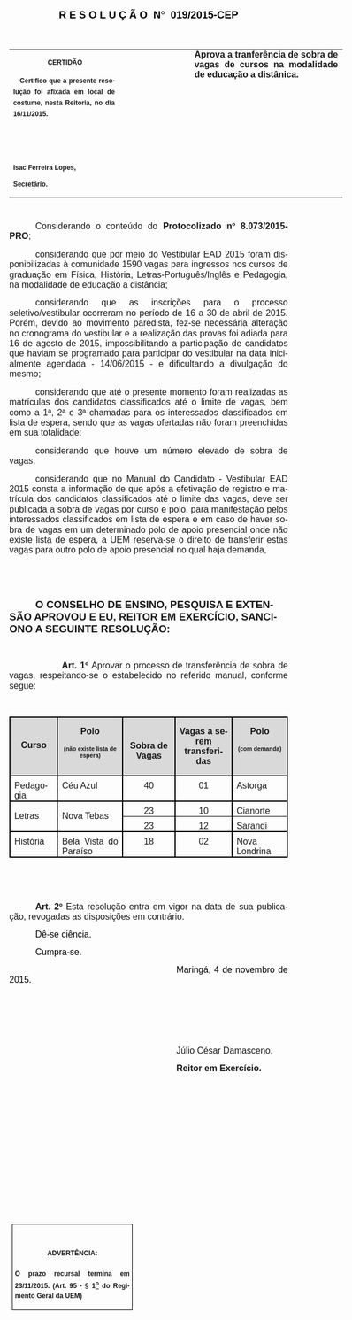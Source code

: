 <body lang=PT-BR link=blue vlink=purple style='tab-interval:35.4pt'>

<div class=Section1>

<p class=MsoNormal align=center style='text-align:center'><b><span
style='font-size:14.0pt;font-family:"Arial","sans-serif";color:black'>R E S O L
U Ç Ã O&nbsp;&nbsp;N</span></b><b><span style='font-size:14.0pt;font-family:
Symbol;color:black'>°</span></b><b><span style='font-size:14.0pt;font-family:
"Arial","sans-serif";color:black'>&nbsp;&nbsp;019/2015-CEP</span></b><b><span
style='font-size:14.0pt;color:black'><o:p></o:p></span></b></p>

<p class=MsoNormal style='text-align:justify'><span style='font-size:13.5pt;
font-family:"Arial","sans-serif";color:black'>&nbsp;</span><span
style='font-size:13.5pt;color:black'><o:p></o:p></span></p>

<table class=MsoNormalTable border=0 cellspacing=0 cellpadding=0 width=603
 style='width:451.95pt;border-collapse:collapse;mso-yfti-tbllook:1184;
 mso-padding-alt:0cm 0cm 0cm 0cm'>
 <tr style='mso-yfti-irow:0;mso-yfti-firstrow:yes;mso-yfti-lastrow:yes'>
  <td width=196 valign=top style='width:147.15pt;padding:0cm 5.4pt 0cm 5.4pt'>
  <p class=MsoNormal align=center style='text-align:center'><b><span
  style='font-size:9.0pt;font-family:"Arial","sans-serif"'>&nbsp;CERTIDÃO</span></b></p>
  <p class=MsoNormal style='text-align:justify;line-height:15.0pt'><b><span
  style='font-size:9.0pt;font-family:"Arial","sans-serif"'>&nbsp;&nbsp;&nbsp;Certifico
  que a presente resolução foi afixada em local de costume, nesta Reitoria, no
  dia 16/11/2015.</span></b></p>
  <p class=MsoNormal style='line-height:15.0pt'><b><span style='font-size:8.0pt;
  font-family:"Arial","sans-serif"'>&nbsp;</span></b></p>
  <p class=MsoNormal><b><span style='font-size:8.0pt;font-family:"Arial","sans-serif"'>&nbsp;</span></b></p>
  <p class=MsoNormal><b><span style='font-size:9.0pt;font-family:"Arial","sans-serif"'>Isac
  Ferreira Lopes,</span></b></p>
  <p class=MsoNormal><b><span style='font-size:9.0pt;font-family:"Arial","sans-serif"'>Secretário.</span></b></p>
  </td>
  <td width=107 valign=top style='width:80.25pt;padding:0cm 5.4pt 0cm 5.4pt'>
  <p class=MsoNormal style='margin-right:-5.4pt'><b><span style='font-size:
  12.0pt;font-family:"Arial","sans-serif"'>&nbsp;</span></b></p>
  </td>
  <td width=299 valign=top style='width:224.55pt;padding:0cm 5.4pt 0cm 5.4pt'>
  <p class=MsoNormal style='margin-top:0cm;margin-right:.8pt;margin-bottom:
  0cm;margin-left:13.6pt;margin-bottom:.0001pt;text-align:justify'><b><span
  style='font-size:12.0pt;font-family:"Arial","sans-serif";mso-no-proof:yes'>Aprova
  a tranferência de sobra de vagas de cursos na modalidade de educação a
  distânica.</span></b><b style='mso-bidi-font-weight:normal'><span
  style='font-size:12.0pt;font-family:"Arial","sans-serif"'><o:p></o:p></span></b></p>
  </td>
 </tr>
</table>

<p class=MsoBodyTextIndent style='text-indent:35.45pt;tab-stops:108.5pt'><span
style='font-size:8.0pt'><span style='mso-tab-count:1'>                                 </span></span><span
style='font-size:12.0pt;font-family:"Arial","sans-serif";mso-no-proof:yes'><o:p></o:p></span></p>

<p class=MsoNormal style='margin-bottom:4.0pt;text-align:justify;text-indent:
35.4pt;line-height:115%'><span style='font-size:12.0pt;line-height:115%;
font-family:"Arial","sans-serif";mso-no-proof:yes'>Considerando o conteúdo do <b
style='mso-bidi-font-weight:normal'>Protocolizado nº 8.073/2015-PRO</b>;<b
style='mso-bidi-font-weight:normal'><o:p></o:p></b></span></p>

<p class=MsoNormal style='margin-bottom:4.0pt;text-align:justify;text-indent:
35.4pt;line-height:115%'><span style='font-size:12.0pt;line-height:115%;
font-family:"Arial","sans-serif"'>considerando que por meio do Vestibular EAD
2015 foram disponibilizadas à comunidade 1590 vagas para ingressos nos cursos
de graduação em Física, História, Letras-Português/Inglês e Pedagogia, na modalidade
de educação a distância;<o:p></o:p></span></p>

<p class=MsoNormal style='margin-bottom:4.0pt;text-align:justify;text-indent:
35.4pt;line-height:115%'><span style='font-size:12.0pt;line-height:115%;
font-family:"Arial","sans-serif"'>considerando que as inscrições para o
processo seletivo/vestibular ocorreram no período de 16 a 30 de abril de 2015.
Porém, devido ao movimento paredista, fez-se necessária alteração no cronograma
do vestibular e a realização das provas foi adiada para 16 de agosto de 2015,
impossibilitando a participação de candidatos que haviam se programado para
participar do vestibular na data inicialmente agendada - 14/06/2015 - e
dificultando a divulgação do mesmo;<o:p></o:p></span></p>

<p class=MsoNormal style='margin-bottom:4.0pt;text-align:justify;text-indent:
35.4pt;line-height:115%'><span style='font-size:12.0pt;line-height:115%;
font-family:"Arial","sans-serif"'>considerando que até o presente momento foram
realizadas as matrículas dos candidatos classificados até o limite de vagas,
bem como a 1ª, 2ª e 3ª chamadas para os interessados classificados em lista de
espera, sendo que as vagas ofertadas não foram preenchidas em sua totalidade;<o:p></o:p></span></p>

<p class=MsoNormal style='margin-bottom:4.0pt;text-align:justify;text-indent:
35.4pt;line-height:115%'><span style='font-size:12.0pt;line-height:115%;
font-family:"Arial","sans-serif"'>considerando que houve um número elevado de
sobra de vagas;<o:p></o:p></span></p>

<p class=MsoNormal style='margin-bottom:4.0pt;text-align:justify;text-indent:
35.4pt;line-height:115%'><span style='font-size:12.0pt;line-height:115%;
font-family:"Arial","sans-serif"'>considerando que no Manual do Candidato -
Vestibular EAD 2015 consta a informação de que após a efetivação de registro e matrícula
dos candidatos classificados até o limite das vagas, deve ser publicada a sobra
de vagas por curso e polo, para manifestação pelos interessados classificados
em lista de espera e em caso de haver sobra de vagas em um determinado polo de apoio
presencial onde não existe lista de espera, a UEM reserva-se o direito de
transferir estas vagas para outro polo de apoio presencial no qual haja
demanda,<o:p></o:p></span></p>

<p class=MsoBodyTextIndent style='text-indent:0cm'><b style='mso-bidi-font-weight:
normal'><span style='font-size:12.0pt;font-family:"Arial","sans-serif"'><o:p>&nbsp;</o:p></span></b></p>

<p class=MsoBodyTextIndent style='text-indent:0cm'><b style='mso-bidi-font-weight:
normal'><span style='font-size:12.0pt;font-family:"Arial","sans-serif"'><o:p>&nbsp;</o:p></span></b></p>

<p class=MsoBodyTextIndent style='text-indent:35.45pt'><b style='mso-bidi-font-weight:
normal'><span style='font-size:14.0pt;font-family:"Arial","sans-serif";
mso-no-proof:yes'>O CONSELHO DE ENSINO, PESQUISA E EXTENSÃO APROVOU E EU, REITOR
EM EXERCÍCIO, SANCIONO A SEGUINTE RESOLUÇÃO:<o:p></o:p></span></b></p>

<p class=MsoNormal style='text-align:justify;text-indent:35.45pt;text-autospace:
ideograph-other'><b><span style='font-size:12.0pt;font-family:"Arial","sans-serif"'><o:p>&nbsp;</o:p></span></b></p>

<p class=MsoNormal style='margin-top:6.0pt;margin-right:-.15pt;margin-bottom:
0cm;margin-left:0cm;margin-bottom:.0001pt;text-align:justify;text-indent:71.25pt;
line-height:115%'><b><span style='font-size:12.0pt;line-height:115%;font-family:
"Arial","sans-serif"'>Art. 1º</span></b><span style='font-size:12.0pt;
line-height:115%;font-family:"Arial","sans-serif"'>&nbsp;Aprovar o processo de
transferência de sobra de vagas, respeitando-se o estabelecido no referido
manual, conforme segue:<o:p></o:p></span></p>

<p class=MsoNormal style='margin-top:6.0pt;margin-right:-.15pt;margin-bottom:
0cm;margin-left:0cm;margin-bottom:.0001pt;text-align:justify;text-indent:71.25pt;
line-height:150%'><span style='font-size:11.0pt;line-height:150%;font-family:
"Arial","sans-serif"'><o:p>&nbsp;</o:p></span></p>

<table class=MsoNormalTable border=1 cellspacing=0 cellpadding=0
 style='border-collapse:collapse;border:none;mso-border-alt:solid windowtext .5pt;
 mso-yfti-tbllook:1184;mso-padding-alt:0cm 5.4pt 0cm 5.4pt;mso-border-insideh:
 .5pt solid windowtext;mso-border-insidev:.5pt solid windowtext'>
 <tr style='mso-yfti-irow:0;mso-yfti-firstrow:yes'>
  <td width=92 valign=top style='width:69.2pt;border:solid windowtext 1.5pt;
  background:#D9D9D9;padding:0cm 5.4pt 0cm 5.4pt'>
  <p class=MsoNormal align=center style='margin-right:-.3pt;text-align:center'><b
  style='mso-bidi-font-weight:normal'><span style='font-size:6.0pt;mso-bidi-font-size:
  10.0pt;font-family:"Arial","sans-serif";mso-bidi-font-family:"Times New Roman"'><o:p>&nbsp;</o:p></span></b></p>
  <p class=MsoNormal align=center style='margin-right:-.3pt;text-align:center'><b
  style='mso-bidi-font-weight:normal'><span style='font-family:"Arial","sans-serif";
  mso-bidi-font-family:"Times New Roman"'>Curso<o:p></o:p></span></b></p>
  </td>
  <td width=161 valign=top style='width:120.6pt;border:solid windowtext 1.5pt;
  border-left:none;mso-border-left-alt:solid windowtext 1.5pt;background:#D9D9D9;
  padding:0cm 5.4pt 0cm 5.4pt'>
  <p class=MsoNormal align=center style='margin-right:-.3pt;text-align:center'><b
  style='mso-bidi-font-weight:normal'><span style='font-family:"Arial","sans-serif";
  mso-bidi-font-family:"Times New Roman"'>Polo<o:p></o:p></span></b></p>
  <p class=MsoNormal align=center style='margin-right:-.3pt;text-align:center'><b
  style='mso-bidi-font-weight:normal'><span style='font-size:8.0pt;mso-bidi-font-size:
  10.0pt;font-family:"Arial","sans-serif";mso-bidi-font-family:"Times New Roman"'>(não
  existe lista de espera)</span></b><b style='mso-bidi-font-weight:normal'><span
  style='font-family:"Arial","sans-serif";mso-bidi-font-family:"Times New Roman"'><o:p></o:p></span></b></p>
  </td>
  <td width=127 valign=top style='width:94.95pt;border:solid windowtext 1.5pt;
  border-left:none;mso-border-left-alt:solid windowtext 1.5pt;background:#D9D9D9;
  padding:0cm 5.4pt 0cm 5.4pt'>
  <p class=MsoNormal align=center style='margin-right:-.3pt;text-align:center'><b
  style='mso-bidi-font-weight:normal'><span style='font-size:7.0pt;mso-bidi-font-size:
  10.0pt;font-family:"Arial","sans-serif";mso-bidi-font-family:"Times New Roman"'><o:p>&nbsp;</o:p></span></b></p>
  <p class=MsoNormal align=center style='margin-right:-.3pt;text-align:center'><b
  style='mso-bidi-font-weight:normal'><span style='font-family:"Arial","sans-serif";
  mso-bidi-font-family:"Times New Roman"'>Sobra de Vagas<o:p></o:p></span></b></p>
  </td>
  <td width=127 valign=top style='width:94.95pt;border:solid windowtext 1.5pt;
  border-left:none;mso-border-left-alt:solid windowtext 1.5pt;background:#D9D9D9;
  padding:0cm 5.4pt 0cm 5.4pt'>
  <p class=MsoNormal align=center style='margin-right:-.3pt;text-align:center'><b
  style='mso-bidi-font-weight:normal'><span style='font-family:"Arial","sans-serif";
  mso-bidi-font-family:"Times New Roman"'>Vagas a serem transferidas<o:p></o:p></span></b></p>
  </td>
  <td width=127 valign=top style='width:94.95pt;border:solid windowtext 1.5pt;
  border-left:none;mso-border-left-alt:solid windowtext 1.5pt;background:#D9D9D9;
  padding:0cm 5.4pt 0cm 5.4pt'>
  <p class=MsoNormal align=center style='margin-right:-.3pt;text-align:center'><b
  style='mso-bidi-font-weight:normal'><span style='font-family:"Arial","sans-serif";
  mso-bidi-font-family:"Times New Roman"'>Polo<o:p></o:p></span></b></p>
  <p class=MsoNormal align=center style='margin-right:-.3pt;text-align:center'><b
  style='mso-bidi-font-weight:normal'><span style='font-size:8.0pt;mso-bidi-font-size:
  10.0pt;font-family:"Arial","sans-serif";mso-bidi-font-family:"Times New Roman"'>(com
  demanda)</span></b><b style='mso-bidi-font-weight:normal'><span
  style='font-family:"Arial","sans-serif";mso-bidi-font-family:"Times New Roman"'><o:p></o:p></span></b></p>
  </td>
 </tr>
 <tr style='mso-yfti-irow:1'>
  <td width=92 valign=top style='width:69.2pt;border:solid windowtext 1.5pt;
  border-top:none;mso-border-top-alt:solid windowtext 1.5pt;padding:0cm 5.4pt 0cm 5.4pt'>
  <p class=MsoNormal style='margin-top:6.0pt;margin-right:-.3pt;margin-bottom:
  0cm;margin-left:0cm;margin-bottom:.0001pt;text-align:justify'><span
  style='font-family:"Arial","sans-serif";mso-bidi-font-family:"Times New Roman"'>Pedagogia<o:p></o:p></span></p>
  </td>
  <td width=161 valign=top style='width:120.6pt;border-top:none;border-left:
  none;border-bottom:solid windowtext 1.5pt;border-right:solid windowtext 1.5pt;
  mso-border-top-alt:solid windowtext 1.5pt;mso-border-left-alt:solid windowtext 1.5pt;
  padding:0cm 5.4pt 0cm 5.4pt'>
  <p class=MsoNormal style='margin-top:6.0pt;margin-right:-.3pt;margin-bottom:
  0cm;margin-left:0cm;margin-bottom:.0001pt;text-align:justify'><span
  style='font-family:"Arial","sans-serif";mso-bidi-font-family:"Times New Roman"'>Céu
  Azul<o:p></o:p></span></p>
  </td>
  <td width=127 valign=top style='width:94.95pt;border-top:none;border-left:
  none;border-bottom:solid windowtext 1.5pt;border-right:solid windowtext 1.5pt;
  mso-border-top-alt:solid windowtext 1.5pt;mso-border-left-alt:solid windowtext 1.5pt;
  padding:0cm 5.4pt 0cm 5.4pt'>
  <p class=MsoNormal align=center style='margin-top:6.0pt;margin-right:-.3pt;
  margin-bottom:0cm;margin-left:0cm;margin-bottom:.0001pt;text-align:center'><span
  style='font-family:"Arial","sans-serif";mso-bidi-font-family:"Times New Roman"'>40<o:p></o:p></span></p>
  </td>
  <td width=127 valign=top style='width:94.95pt;border-top:none;border-left:
  none;border-bottom:solid windowtext 1.5pt;border-right:solid windowtext 1.5pt;
  mso-border-top-alt:solid windowtext 1.5pt;mso-border-left-alt:solid windowtext 1.5pt;
  padding:0cm 5.4pt 0cm 5.4pt'>
  <p class=MsoNormal align=center style='margin-top:6.0pt;margin-right:-.3pt;
  margin-bottom:0cm;margin-left:0cm;margin-bottom:.0001pt;text-align:center'><span
  style='font-family:"Arial","sans-serif";mso-bidi-font-family:"Times New Roman"'>01<o:p></o:p></span></p>
  </td>
  <td width=127 valign=top style='width:94.95pt;border-top:none;border-left:
  none;border-bottom:solid windowtext 1.5pt;border-right:solid windowtext 1.5pt;
  mso-border-top-alt:solid windowtext 1.5pt;mso-border-left-alt:solid windowtext 1.5pt;
  padding:0cm 5.4pt 0cm 5.4pt'>
  <p class=MsoNormal style='margin-top:6.0pt;margin-right:-.3pt;margin-bottom:
  0cm;margin-left:0cm;margin-bottom:.0001pt;text-align:justify'><span
  style='font-family:"Arial","sans-serif";mso-bidi-font-family:"Times New Roman"'>Astorga<o:p></o:p></span></p>
  </td>
 </tr>
 <tr style='mso-yfti-irow:2'>
  <td width=92 rowspan=2 valign=top style='width:69.2pt;border:solid windowtext 1.5pt;
  border-top:none;mso-border-top-alt:solid windowtext 1.5pt;padding:0cm 5.4pt 0cm 5.4pt'>
  <p class=MsoNormal style='margin-top:6.0pt;margin-right:-.3pt;margin-bottom:
  0cm;margin-left:0cm;margin-bottom:.0001pt;text-align:justify'><span
  style='font-size:1.0pt;mso-bidi-font-size:10.0pt;font-family:"Arial","sans-serif";
  mso-bidi-font-family:"Times New Roman"'><o:p>&nbsp;</o:p></span></p>
  <p class=MsoNormal style='margin-top:6.0pt;margin-right:-.3pt;margin-bottom:
  0cm;margin-left:0cm;margin-bottom:.0001pt;text-align:justify'><span
  style='font-family:"Arial","sans-serif";mso-bidi-font-family:"Times New Roman"'>Letras<o:p></o:p></span></p>
  </td>
  <td width=161 rowspan=2 valign=top style='width:120.6pt;border-top:none;
  border-left:none;border-bottom:solid windowtext 1.5pt;border-right:solid windowtext 1.5pt;
  mso-border-top-alt:solid windowtext 1.5pt;mso-border-left-alt:solid windowtext 1.5pt;
  padding:0cm 5.4pt 0cm 5.4pt'>
  <p class=MsoNormal style='margin-top:6.0pt;margin-right:-.3pt;margin-bottom:
  0cm;margin-left:0cm;margin-bottom:.0001pt;text-align:justify'><span
  style='font-size:1.0pt;mso-bidi-font-size:10.0pt;font-family:"Arial","sans-serif";
  mso-bidi-font-family:"Times New Roman"'><o:p>&nbsp;</o:p></span></p>
  <p class=MsoNormal style='margin-top:6.0pt;margin-right:-.3pt;margin-bottom:
  0cm;margin-left:0cm;margin-bottom:.0001pt;text-align:justify'><span
  style='font-family:"Arial","sans-serif";mso-bidi-font-family:"Times New Roman"'>Nova
  Tebas<o:p></o:p></span></p>
  </td>
  <td width=127 valign=top style='width:94.95pt;border-top:none;border-left:
  none;border-bottom:solid windowtext 1.0pt;border-right:solid windowtext 1.5pt;
  mso-border-top-alt:solid windowtext 1.5pt;mso-border-left-alt:solid windowtext 1.5pt;
  mso-border-alt:solid windowtext 1.5pt;mso-border-bottom-alt:solid windowtext .5pt;
  padding:0cm 5.4pt 0cm 5.4pt'>
  <p class=MsoNormal align=center style='margin-top:6.0pt;margin-right:-.3pt;
  margin-bottom:0cm;margin-left:0cm;margin-bottom:.0001pt;text-align:center'><span
  style='font-family:"Arial","sans-serif";mso-bidi-font-family:"Times New Roman"'>23<o:p></o:p></span></p>
  </td>
  <td width=127 valign=top style='width:94.95pt;border-top:none;border-left:
  none;border-bottom:solid windowtext 1.0pt;border-right:solid windowtext 1.5pt;
  mso-border-top-alt:solid windowtext 1.5pt;mso-border-left-alt:solid windowtext 1.5pt;
  mso-border-alt:solid windowtext 1.5pt;mso-border-bottom-alt:solid windowtext .5pt;
  padding:0cm 5.4pt 0cm 5.4pt'>
  <p class=MsoNormal align=center style='margin-top:6.0pt;margin-right:-.3pt;
  margin-bottom:0cm;margin-left:0cm;margin-bottom:.0001pt;text-align:center'><span
  style='font-family:"Arial","sans-serif";mso-bidi-font-family:"Times New Roman"'>10<o:p></o:p></span></p>
  </td>
  <td width=127 valign=top style='width:94.95pt;border-top:none;border-left:
  none;border-bottom:solid windowtext 1.0pt;border-right:solid windowtext 1.5pt;
  mso-border-top-alt:solid windowtext 1.5pt;mso-border-left-alt:solid windowtext 1.5pt;
  mso-border-alt:solid windowtext 1.5pt;mso-border-bottom-alt:solid windowtext .5pt;
  padding:0cm 5.4pt 0cm 5.4pt'>
  <p class=MsoNormal style='margin-top:6.0pt;margin-right:-.3pt;margin-bottom:
  0cm;margin-left:0cm;margin-bottom:.0001pt;text-align:justify'><span
  style='font-family:"Arial","sans-serif";mso-bidi-font-family:"Times New Roman"'>Cianorte<o:p></o:p></span></p>
  </td>
 </tr>
 <tr style='mso-yfti-irow:3'>
  <td width=127 valign=top style='width:94.95pt;border-top:none;border-left:
  none;border-bottom:solid windowtext 1.5pt;border-right:solid windowtext 1.5pt;
  mso-border-top-alt:solid windowtext .5pt;mso-border-left-alt:solid windowtext 1.5pt;
  padding:0cm 5.4pt 0cm 5.4pt'>
  <p class=MsoNormal align=center style='margin-top:6.0pt;margin-right:-.3pt;
  margin-bottom:0cm;margin-left:0cm;margin-bottom:.0001pt;text-align:center'><span
  style='font-family:"Arial","sans-serif";mso-bidi-font-family:"Times New Roman"'>23<o:p></o:p></span></p>
  </td>
  <td width=127 valign=top style='width:94.95pt;border-top:none;border-left:
  none;border-bottom:solid windowtext 1.5pt;border-right:solid windowtext 1.5pt;
  mso-border-top-alt:solid windowtext .5pt;mso-border-left-alt:solid windowtext 1.5pt;
  padding:0cm 5.4pt 0cm 5.4pt'>
  <p class=MsoNormal align=center style='margin-top:6.0pt;margin-right:-.3pt;
  margin-bottom:0cm;margin-left:0cm;margin-bottom:.0001pt;text-align:center'><span
  style='font-family:"Arial","sans-serif";mso-bidi-font-family:"Times New Roman"'>12<o:p></o:p></span></p>
  </td>
  <td width=127 valign=top style='width:94.95pt;border-top:none;border-left:
  none;border-bottom:solid windowtext 1.5pt;border-right:solid windowtext 1.5pt;
  mso-border-top-alt:solid windowtext .5pt;mso-border-left-alt:solid windowtext 1.5pt;
  padding:0cm 5.4pt 0cm 5.4pt'>
  <p class=MsoNormal style='margin-top:6.0pt;margin-right:-.3pt;margin-bottom:
  0cm;margin-left:0cm;margin-bottom:.0001pt;text-align:justify'><span
  style='font-family:"Arial","sans-serif";mso-bidi-font-family:"Times New Roman"'>Sarandi<o:p></o:p></span></p>
  </td>
 </tr>
 <tr style='mso-yfti-irow:4;mso-yfti-lastrow:yes'>
  <td width=92 valign=top style='width:69.2pt;border:solid windowtext 1.5pt;
  border-top:none;mso-border-top-alt:solid windowtext 1.5pt;padding:0cm 5.4pt 0cm 5.4pt'>
  <p class=MsoNormal style='margin-top:6.0pt;margin-right:-.3pt;margin-bottom:
  0cm;margin-left:0cm;margin-bottom:.0001pt;text-align:justify'><span
  style='font-family:"Arial","sans-serif";mso-bidi-font-family:"Times New Roman"'>História<o:p></o:p></span></p>
  </td>
  <td width=161 valign=top style='width:120.6pt;border-top:none;border-left:
  none;border-bottom:solid windowtext 1.5pt;border-right:solid windowtext 1.5pt;
  mso-border-top-alt:solid windowtext 1.5pt;mso-border-left-alt:solid windowtext 1.5pt;
  padding:0cm 5.4pt 0cm 5.4pt'>
  <p class=MsoNormal style='margin-top:6.0pt;margin-right:-.3pt;margin-bottom:
  0cm;margin-left:0cm;margin-bottom:.0001pt;text-align:justify'><span
  style='font-family:"Arial","sans-serif";mso-bidi-font-family:"Times New Roman"'>Bela
  Vista do Paraíso<o:p></o:p></span></p>
  </td>
  <td width=127 valign=top style='width:94.95pt;border-top:none;border-left:
  none;border-bottom:solid windowtext 1.5pt;border-right:solid windowtext 1.5pt;
  mso-border-top-alt:solid windowtext 1.5pt;mso-border-left-alt:solid windowtext 1.5pt;
  padding:0cm 5.4pt 0cm 5.4pt'>
  <p class=MsoNormal align=center style='margin-top:6.0pt;margin-right:-.3pt;
  margin-bottom:0cm;margin-left:0cm;margin-bottom:.0001pt;text-align:center'><span
  style='font-family:"Arial","sans-serif";mso-bidi-font-family:"Times New Roman"'>18<o:p></o:p></span></p>
  </td>
  <td width=127 valign=top style='width:94.95pt;border-top:none;border-left:
  none;border-bottom:solid windowtext 1.5pt;border-right:solid windowtext 1.5pt;
  mso-border-top-alt:solid windowtext 1.5pt;mso-border-left-alt:solid windowtext 1.5pt;
  padding:0cm 5.4pt 0cm 5.4pt'>
  <p class=MsoNormal align=center style='margin-top:6.0pt;margin-right:-.3pt;
  margin-bottom:0cm;margin-left:0cm;margin-bottom:.0001pt;text-align:center'><span
  style='font-family:"Arial","sans-serif";mso-bidi-font-family:"Times New Roman"'>02<o:p></o:p></span></p>
  </td>
  <td width=127 valign=top style='width:94.95pt;border-top:none;border-left:
  none;border-bottom:solid windowtext 1.5pt;border-right:solid windowtext 1.5pt;
  mso-border-top-alt:solid windowtext 1.5pt;mso-border-left-alt:solid windowtext 1.5pt;
  padding:0cm 5.4pt 0cm 5.4pt'>
  <p class=MsoNormal style='margin-top:6.0pt;margin-right:-.3pt;margin-bottom:
  0cm;margin-left:0cm;margin-bottom:.0001pt;text-align:justify'><span
  style='font-family:"Arial","sans-serif";mso-bidi-font-family:"Times New Roman"'>Nova
  Londrina<o:p></o:p></span></p>
  </td>
 </tr>
</table>

<p class=MsoNormal style='text-align:justify;text-indent:35.45pt;text-autospace:
ideograph-other'><span style='font-size:12.0pt;font-family:"Arial","sans-serif"'><o:p>&nbsp;</o:p></span></p>

<p class=MsoNormal style='text-align:justify;text-indent:35.45pt;text-autospace:
ideograph-other'><span style='font-size:12.0pt;font-family:"Arial","sans-serif"'><o:p>&nbsp;</o:p></span></p>

<p class=MsoNormal style='text-align:justify;text-indent:35.45pt'><b
style='mso-bidi-font-weight:normal'><span style='font-size:12.0pt;font-family:
"Arial","sans-serif";mso-fareast-font-family:"Arial Unicode MS";mso-bidi-font-family:
"Times New Roman";mso-no-proof:yes'>Art.&nbsp;2º </span></b><span
style='font-size:12.0pt;font-family:"Arial","sans-serif";mso-bidi-font-family:
"Times New Roman";mso-no-proof:yes'>Esta resolução entra em vigor na data de
sua publicação, revogadas as disposições em contrário.</span><span
style='font-size:12.0pt;font-family:"Arial","sans-serif";mso-fareast-font-family:
"Arial Unicode MS";mso-bidi-font-family:"Times New Roman";letter-spacing:-.2pt;
mso-no-proof:yes'><o:p></o:p></span></p>

<p class=MsoNormal style='text-align:justify;text-indent:35.45pt'><span
style='font-size:12.0pt;font-family:"Arial","sans-serif";color:black;
mso-no-proof:yes'>Dê-se ciência.<o:p></o:p></span></p>

<p class=MsoNormal style='text-align:justify;text-indent:35.45pt'><span
style='font-size:12.0pt;font-family:"Arial","sans-serif";color:black;
mso-no-proof:yes'>Cumpra-se.<o:p></o:p></span></p>

<p class=MsoNormal style='text-align:justify;text-indent:8.0cm'><span
style='font-size:12.0pt;font-family:"Arial","sans-serif";color:black;
mso-no-proof:yes'>Maringá, 4 de novembro de 2015.<o:p></o:p></span></p>

<p class=MsoNormal style='text-align:justify;text-indent:8.0cm'><span
style='font-size:12.0pt;font-family:"Arial","sans-serif";mso-bidi-font-family:
"Times New Roman";mso-no-proof:yes'><o:p>&nbsp;</o:p></span></p>

<p class=MsoNormal style='text-align:justify;text-indent:8.0cm'><span
style='font-size:12.0pt;font-family:"Arial","sans-serif";mso-bidi-font-family:
"Times New Roman";mso-no-proof:yes'><o:p>&nbsp;</o:p></span></p>

<p class=MsoNormal style='text-align:justify;text-indent:8.0cm'><span
style='font-size:12.0pt;font-family:"Arial","sans-serif";mso-bidi-font-family:
"Times New Roman";mso-no-proof:yes'><o:p>&nbsp;</o:p></span></p>

<p class=MsoNormal style='text-align:justify;text-indent:8.0cm'><span
style='font-size:12.0pt;font-family:"Arial","sans-serif"'>Júlio César Damasceno</span><span
style='font-size:12.0pt;font-family:"Arial","sans-serif";mso-bidi-font-family:
"Times New Roman";mso-no-proof:yes'>,<o:p></o:p></span></p>

<p class=MsoNormal style='text-align:justify;text-indent:8.0cm;tab-stops:8.0cm 276.45pt'><b
style='mso-bidi-font-weight:normal'><span style='font-size:12.0pt;font-family:
"Arial","sans-serif";mso-bidi-font-family:"Times New Roman";mso-no-proof:yes'>Reitor
em Exercício.<o:p></o:p></span></b></p>

<p class=MsoNormal style='text-align:justify;text-indent:8.0cm;tab-stops:8.0cm 276.45pt'><b
style='mso-bidi-font-weight:normal'><span style='font-size:12.0pt;font-family:
"Arial","sans-serif";mso-bidi-font-family:"Times New Roman";mso-no-proof:yes'><o:p>&nbsp;</o:p></span></b></p>

<p class=MsoNormal style='text-align:justify;text-indent:8.0cm;tab-stops:8.0cm 276.45pt'><b
style='mso-bidi-font-weight:normal'><span style='font-size:12.0pt;font-family:
"Arial","sans-serif";mso-bidi-font-family:"Times New Roman";mso-no-proof:yes'><o:p>&nbsp;</o:p></span></b></p>

<p class=MsoNormal style='text-align:justify;text-indent:8.0cm;tab-stops:8.0cm 276.45pt'><b
style='mso-bidi-font-weight:normal'><span style='font-size:12.0pt;font-family:
"Arial","sans-serif";mso-bidi-font-family:"Times New Roman";mso-no-proof:yes'><o:p>&nbsp;</o:p></span></b></p>

<p class=MsoNormal style='text-align:justify;text-indent:8.0cm;tab-stops:8.0cm 276.45pt'><b
style='mso-bidi-font-weight:normal'><span style='font-size:12.0pt;font-family:
"Arial","sans-serif";mso-bidi-font-family:"Times New Roman";mso-no-proof:yes'><o:p>&nbsp;</o:p></span></b></p>

<p class=MsoNormal style='text-align:justify;text-indent:8.0cm;tab-stops:8.0cm 276.45pt'><b
style='mso-bidi-font-weight:normal'><span style='font-size:12.0pt;font-family:
"Arial","sans-serif";mso-bidi-font-family:"Times New Roman";mso-no-proof:yes'><o:p>&nbsp;</o:p></span></b></p>

<p class=MsoNormal style='text-align:justify;text-indent:8.0cm;tab-stops:8.0cm 276.45pt'><b
style='mso-bidi-font-weight:normal'><span style='font-size:12.0pt;font-family:
"Arial","sans-serif";mso-bidi-font-family:"Times New Roman";mso-no-proof:yes'><o:p>&nbsp;</o:p></span></b></p>

<p class=MsoNormal style='text-align:justify;text-indent:8.0cm;tab-stops:8.0cm 276.45pt'><b
style='mso-bidi-font-weight:normal'><span style='font-size:12.0pt;font-family:
"Arial","sans-serif";mso-bidi-font-family:"Times New Roman";mso-no-proof:yes'><o:p>&nbsp;</o:p></span></b></p>

<p class=MsoNormal style='text-align:justify;text-indent:8.0cm;tab-stops:8.0cm 276.45pt'><b
style='mso-bidi-font-weight:normal'><span style='font-size:12.0pt;font-family:
"Arial","sans-serif";mso-bidi-font-family:"Times New Roman";mso-no-proof:yes'><o:p>&nbsp;</o:p></span></b></p>

<table class=MsoNormalTable border=1 cellspacing=0 cellpadding=0
 style='margin-left:3.5pt;border-collapse:collapse;border:none;mso-border-alt:
 solid windowtext .5pt;mso-padding-alt:0cm 3.5pt 0cm 3.5pt;mso-border-insideh:
 .5pt solid windowtext;mso-border-insidev:.5pt solid windowtext'>
 <tr style='mso-yfti-irow:0;mso-yfti-firstrow:yes;mso-yfti-lastrow:yes'>
  <td width=207 valign=top style='width:155.6pt;border:solid windowtext 1.0pt;
  mso-border-alt:solid windowtext .5pt;padding:0cm 3.5pt 0cm 3.5pt'>
  <h1 align=center style='text-align:center'><b style='mso-bidi-font-weight:
  normal'><span style='font-size:9.0pt;mso-bidi-font-size:10.0pt;font-family:
  "Arial","sans-serif";mso-no-proof:yes'>ADVERTÊNCIA:<o:p></o:p></span></b></h1>
  <p class=MsoNormal style='text-align:justify;line-height:150%'><b
  style='mso-bidi-font-weight:normal'><span style='font-size:9.0pt;mso-bidi-font-size:
  10.0pt;line-height:150%;font-family:"Arial","sans-serif";mso-bidi-font-family:
  "Times New Roman";mso-no-proof:yes'>O prazo recursal termina em 23/11/2015.
  (Art. 95 - § 1<u><sup>o</sup></u> do Regimento Geral da UEM)</span></b><span
  style='font-size:9.0pt;mso-bidi-font-size:10.0pt;line-height:150%;font-family:
  "Arial","sans-serif";mso-bidi-font-family:"Times New Roman";mso-no-proof:
  yes'><o:p></o:p></span></p>
  </td>
 </tr>
</table>

<p class=MsoNormal align=right style='text-align:right'><b><span
style='font-size:12.0pt;font-family:"Arial","sans-serif";color:black'><o:p>&nbsp;</o:p></span></b></p>

</div>

</body>
